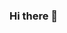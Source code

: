 ### Hi there 👋

<!--
**AgrabAV/AgrabAV** is a ✨ _special_ ✨ repository because its `README.md` (this file) appears on your GitHub profile.

Here are some ideas to get you started:

- 🔭 I’m currently working on obtaining more certifications
- 🌱 I’m currently learning CompTIA SEC+
- 👯 I’m looking to collaborate on Entry Level Projects to get more experience
- 🤔 I’m looking for help with Getting into IT
- 📫 How to reach me: ...
- 😄 Pronouns: He/Him
-->
